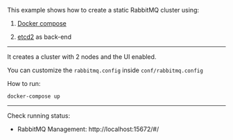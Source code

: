 This example shows how to create a static RabbitMQ cluster using:

1. [Docker compose](https://docs.docker.com/compose/) 

2. [etcd2](https://github.com/coreos/etcd) as back-end

---

It creates a cluster with 2 nodes and the UI enabled. 

You can customize the `rabbitmq.config` inside `conf/rabbitmq.config`


How to run:
```
docker-compose up
```


---

Check running status:

- RabbitMQ Management: http://localhost:15672/#/


 